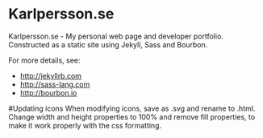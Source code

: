 Karlpersson.se
======================

Karlpersson.se - My personal web page and developer portfolio.
Constructed as a static site using Jekyll, Sass and Bourbon. 

For more details, see: 
- http://jekyllrb.com
- http://sass-lang.com
- http://bourbon.io

#Updating icons
When modifying icons, save as .svg and rename to .html.
Change width and height properties to 100% and remove fill properties, to make it work properly with the css formatting.
